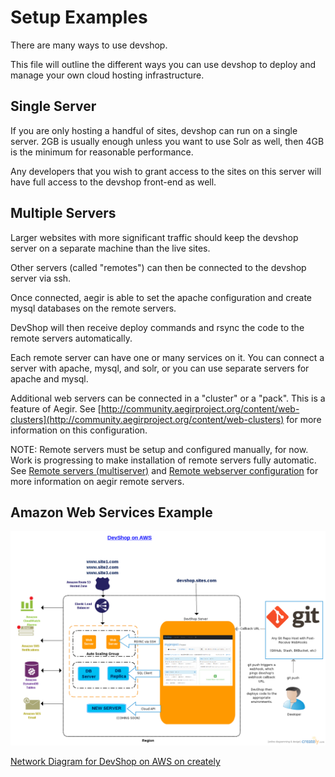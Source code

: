 # Setup Examples

There are many ways to use devshop.

This file will outline the different ways you can use devshop to deploy and manage your own cloud hosting infrastructure.

## Single Server

If you are only hosting a handful of sites, devshop can run on a single server. 2GB is usually enough unless you want to use Solr as well, then 4GB is the minimum for reasonable performance.

Any developers that you wish to grant access to the sites on this server will have full access to the devshop front-end as well.

## Multiple Servers

Larger websites with more significant traffic should keep the devshop server on a separate machine than the live sites.

Other servers \(called "remotes"\) can then be connected to the devshop server via ssh.

Once connected, aegir is able to set the apache configuration and create mysql databases on the remote servers.

DevShop will then receive deploy commands and rsync the code to the remote servers automatically.

Each remote server can have one or many services on it. You can connect a server with apache, mysql, and solr, or you can use separate servers for apache and mysql.

Additional web servers can be connected in a "cluster" or a "pack". This is a feature of Aegir. See [http://community.aegirproject.org/content/web-clusters](http://community.aegirproject.org/content/web-clusters) for more information on this configuration.

NOTE: Remote servers must be setup and configured manually, for now. Work is progressing to make installation of remote servers fully automatic. See [Remote servers \(multiserver\)](http://community.aegirproject.org/node/30) and [Remote webserver configuration](http://community.aegirproject.org/node/396) for more information on aegir remote servers.

## Amazon Web Services Example

![DevShop on AWS](../.gitbook/assets/devshop-on-aws.png)

[Network Diagram for DevShop on AWS on creately](https://creately.com/diagram/i8bky9y71/1ZGBJkfo7bjh1fidQYCKFjJ89D8%3D)


